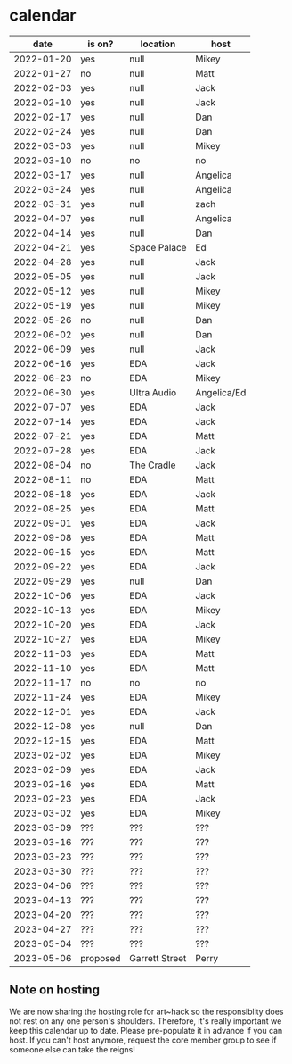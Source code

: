 # calendar

| date | is on? | location | host |
|---|---|---|---|
| 2022-01-20 | yes | null | Mikey |
| 2022-01-27 | no | null | Matt |
| 2022-02-03 | yes | null | Jack |
| 2022-02-10 | yes | null | Jack |
| 2022-02-17 | yes | null | Dan |
| 2022-02-24 | yes | null | Dan |
| 2022-03-03 | yes | null | Mikey |
| 2022-03-10 | no | no | no |
| 2022-03-17 | yes | null | Angelica |
| 2022-03-24 | yes | null | Angelica |
| 2022-03-31 | yes | null | zach |
| 2022-04-07 | yes | null | Angelica |
| 2022-04-14 | yes | null | Dan |
| 2022-04-21 | yes | Space Palace | Ed |
| 2022-04-28 | yes | null | Jack |
| 2022-05-05 | yes | null | Jack |
| 2022-05-12 | yes | null | Mikey |
| 2022-05-19 | yes | null | Mikey |
| 2022-05-26 | no | null | Dan |
| 2022-06-02 | yes | null | Dan |
| 2022-06-09 | yes | null | Jack |
| 2022-06-16 | yes | EDA | Jack |
| 2022-06-23 | no | EDA | Mikey |
| 2022-06-30 | yes | Ultra Audio | Angelica/Ed |
| 2022-07-07 | yes | EDA | Jack |
| 2022-07-14 | yes | EDA | Jack |
| 2022-07-21 | yes | EDA | Matt |
| 2022-07-28 | yes | EDA | Jack |
| 2022-08-04 | no | The Cradle | Jack |
| 2022-08-11 | no | EDA | Matt |
| 2022-08-18 | yes | EDA | Jack |
| 2022-08-25 | yes | EDA | Matt |
| 2022-09-01 | yes | EDA | Jack |
| 2022-09-08 | yes | EDA | Matt |
| 2022-09-15 | yes | EDA | Matt |
| 2022-09-22 | yes | EDA | Jack |
| 2022-09-29 | yes | null | Dan |
| 2022-10-06 | yes | EDA | Jack |
| 2022-10-13 | yes | EDA | Mikey |
| 2022-10-20 | yes | EDA | Jack |
| 2022-10-27 | yes | EDA | Mikey |
| 2022-11-03 | yes | EDA | Matt |
| 2022-11-10 | yes | EDA | Matt |
| 2022-11-17 | no | no | no |
| 2022-11-24 | yes | EDA | Mikey |
| 2022-12-01 | yes | EDA | Jack |
| 2022-12-08 | yes | null | Dan |
| 2022-12-15 | yes | EDA | Matt |
| 2023-02-02 | yes | EDA | Mikey |
| 2023-02-09 | yes | EDA | Jack |
| 2023-02-16 | yes | EDA | Matt |
| 2023-02-23 | yes | EDA | Jack |
| 2023-03-02 | yes | EDA | Mikey |
| 2023-03-09 | ??? | ??? | ??? |
| 2023-03-16 | ??? | ??? | ??? |
| 2023-03-23 | ??? | ??? | ??? |
| 2023-03-30 | ??? | ??? | ??? |
| 2023-04-06 | ??? | ??? | ??? |
| 2023-04-13 | ??? | ??? | ??? |
| 2023-04-20 | ??? | ??? | ??? |
| 2023-04-27 | ??? | ??? | ??? |
| 2023-05-04 | ??? | ??? | ??? |
| 2023-05-06 | proposed | Garrett Street | Perry |

## Note on hosting

We are now sharing the hosting role for art~hack so the responsiblity does not rest on any one person's shoulders. Therefore, it's really important we keep this calendar up to date. Please pre-populate it in advance if you can host. If you can't host anymore, request the core member group to see if someone else can take the reigns!
